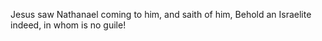 Jesus saw Nathanael coming to him, and saith of him, Behold an Israelite indeed, in whom is no guile!
